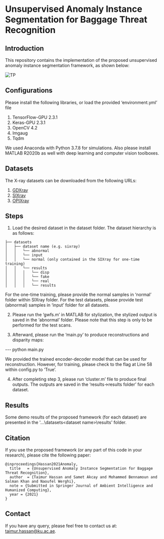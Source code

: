 # Unsupervised Anomaly Instance Segmentation for Baggage Threat Recognition

## Introduction
This repository contains the implementation of the proposed unsupervised anomaly instance segmentation framework, as shown below: 

![TP](/images/anomaly.png)

## Configurations
Please install the following libraries, or load the provided ‘environment.yml’ file

1. TensorFlow-GPU 2.3.1
2. Keras-GPU 2.3.1
3. OpenCV 4.2
4. Imgaug
5. Tqdm
  
We used Anaconda with Python 3.7.8 for simulations. Also please install MATLAB R2020b as well
with deep learning and computer vision toolboxes.

## Datasets
The X-ray datasets can be downloaded from the following URLs: 
1. [GDXray](https://domingomery.ing.puc.cl/material/gdxray/) 
2. [SIXray](https://github.com/MeioJane/SIXray) 
3. [OPIXray](https://github.com/OPIXray-author/OPIXray)

## Steps 

1. Load the desired dataset in the dataset folder. The dataset hierarchy is as follows:

```
├── datasets
│   ├── dataset name (e.g. sixray)
│   │   └── abnormal
│   │   └── input
│   │   └── normal (only contained in the SIXray for one-time training)
│   │   └── results
│   │   │   └── disp
│   │   │   └── fake
│   │   │   └── real
│   │   │   └── results
```

For the one-time training, please provide the normal samples in ‘normal’ folder within SIXray folder.
For the test datasets, please provide test (abnormal) samples in ‘input’ folder for all datasets.

2) Please run the ‘gwfs.m’ in MATLAB for stylization, the stylized output is saved in the ‘abnormal’
folder. Please note that this step is only to be performed for the test scans.

3) Afterward, please run the ‘main.py’ to produce reconstructions and disparity maps:

--- python main.py

We provided the trained encoder-decoder model that can be used for reconstruction. However, for training, please check to the flag at Line 58 within config.py to ‘True’.

4) After completing step 3, please run ‘cluster.m’ file to produce final outputs. The outputs are saved in the ‘results->results folder’ for each dataset.


## Results
Some demo results of the proposed framework (for each dataset) are presented in the '…\datasets\<dataset name>\results' folder. 

## Citation
If you use the proposed framework (or any part of this code in your research), please cite the following paper:

```
@inproceedings{Hassan2021Anomaly,
  title   = {Unsupervised Anomaly Instance Segmentation for Baggage Threat Recognition},
  author  = {Taimur Hassan and Samet Akcay and Mohammed Bennamoun and Salman Khan and Naoufel Werghi},
  note = {Submitted in Springer Journal of Ambient Intelligence and Humanized Computing},
  year = {2021}
}
```

## Contact
If you have any query, please feel free to contact us at: taimur.hassan@ku.ac.ae.
